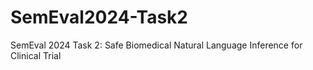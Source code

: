 # SemEval2024-Task2
SemEval 2024 Task 2: Safe Biomedical Natural Language Inference for Clinical Trial
